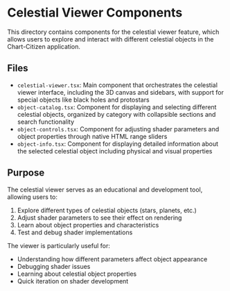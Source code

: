 # Celestial Viewer Components

This directory contains components for the celestial viewer feature, which allows users to explore and interact with different celestial objects in the Chart-Citizen application.

## Files

- `celestial-viewer.tsx`: Main component that orchestrates the celestial viewer interface, including the 3D canvas and sidebars, with support for special objects like black holes and protostars
- `object-catalog.tsx`: Component for displaying and selecting different celestial objects, organized by category with collapsible sections and search functionality
- `object-controls.tsx`: Component for adjusting shader parameters and object properties through native HTML range sliders
- `object-info.tsx`: Component for displaying detailed information about the selected celestial object including physical and visual properties

## Purpose

The celestial viewer serves as an educational and development tool, allowing users to:
1. Explore different types of celestial objects (stars, planets, etc.)
2. Adjust shader parameters to see their effect on rendering
3. Learn about object properties and characteristics
4. Test and debug shader implementations

The viewer is particularly useful for:
- Understanding how different parameters affect object appearance
- Debugging shader issues
- Learning about celestial object properties
- Quick iteration on shader development 